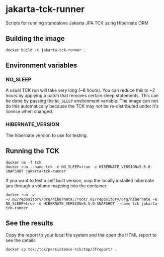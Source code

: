 # jakarta-tck-runner
Scripts for running standalone Jakarta JPA TCK using Hibernate ORM

## Building the image

```
docker build -t jakarta-tck-runner .
```

## Environment variables

### NO_SLEEP

A usual TCK run will take very long (~8 hours). You can reduce this to ~2 hours by applying a patch that removes certain sleep statements.
This can be done by passing the `NO_SLEEP` environment variable. The image can not do this automatically because the TCK may not be re-distributed under it's license when changed.

### HIBERNATE_VERSION

The hibernate version to use for testing.


## Running the TCK

```
docker rm -f tck
docker run --name tck -e NO_SLEEP=true -e HIBERNATE_VERSION=5.5.0-SNAPSHOT jakarta-tck-runner
```

If you want to test a self built version, map the locally installed hibernate jars through a volume mapping into the container:

```
docker run -v ~/.m2/repository/org/hibernate:/root/.m2/repository/org/hibernate -e NO_SLEEP=true -e HIBERNATE_VERSION=5.5.0-SNAPSHOT --name tck jakarta-tck-runner
```

## See the results

Copy the report to your local file system and the open the HTML report to see the details

```
docker cp tck:/tck/persistence-tck/tmp/JTreport/ .
```

